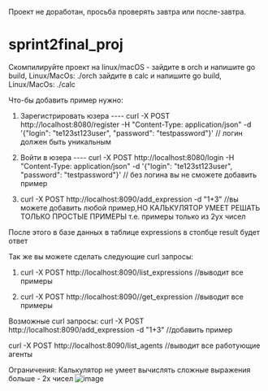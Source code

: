 Проект не доработан, просьба проверять завтра или после-завтра.

# sprint2final_proj

Скомпилируйте проект на linux/macOS - зайдите в orch и напишите go build, Linux/MacOs: ./orch
                                      зайдите в calc и напишите go build, Linux/MacOs: ./calс
                                      

Что-бы добавить пример нужно:
1) Зарегистрировать юзера ---- curl -X POST http://localhost:8080/register -H "Content-Type: application/json" -d '{"login": "te123st123user", "password": "testpassword"}' // логин должен быть уникальным
  
2) Войти в юзера ---- curl -X POST http://localhost:8080/login -H "Content-Type: application/json" -d '{"login": "te123st123user", "password": "testpassword"}' // без логина вы не сможете добавить пример

3) curl -X POST http://localhost:8090/add_expression -d "1+3" //вы можете добавить любой пример,НО КАЛЬКУЛЯТОР УМЕЕТ РЕШАТЬ ТОЛЬКО ПРОСТЫЕ ПРИМЕРЫ т.е. примеры только из 2ух чисел

После этого в базе данных в таблице expressions в столбце result будет ответ

Так же вы можете сделать следующие curl запросы:

1) curl -X POST http://localhost:8090/list_expressions //выводит все примеры

2) curl -X POST http://localhost:8090//get_expression  //выводит все примеры 


Возможные curl запросы:
curl -X POST http://localhost:8090/add_expression -d "1+3" //добавить пример

curl -X POST http://localhost:8090/list_agents //выводит все работующие агенты



Ограничения:
Калькулятор не умеет вычислять сложные выражения больше - 2х чисел
![image](https://github.com/bronlk/Calc/assets/71665828/ef15bf19-41b3-4bf1-9b69-2fad82b66c8c)
